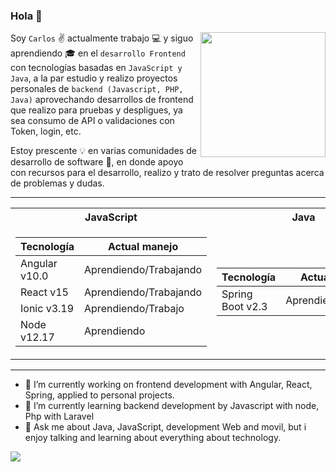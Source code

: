 ### Hola 👋  


<img align="right" width="200" height="200" src="https://media1.tenor.com/images/2b56e1f91ab8d849c147a87605ac0809/tenor.gif?itemid=12839536">


Soy ```Carlos``` :v: actualmente trabajo :computer: y siguo aprendiendo :mortar_board: en el ```desarrollo Frontend``` con tecnologías basadas en ```JavaScript y Java```, a la par estudio y realizo proyectos personales de ```backend (Javascript, PHP, Java)``` aprovechando desarrollos de frontend que realizo para pruebas y despligues, ya sea consumo de API o validaciones con Token, login, etc.

Estoy prescente :bulb: en varias comunidades de desarrollo de software :space_invader:, en donde apoyo con recursos para el desarrollo, realizo y trato de resolver preguntas acerca de problemas y dudas.

---


<table>
  <tr> <th>JavaScript</th> <th>Java</th> <th>PHP</th> </tr>
<tr><td>

| Tecnología  | Actual manejo |
| ------------- | ------------- |
| Angular v10.0  | Aprendiendo/Trabajando |
| React v15  | Aprendiendo/Trabajando |
|  Ionic v3.19 | Aprendiendo/Trabajo|
|  Node v12.17 | Aprendiendo|

</td><td>

| Tecnología | Actual manejo |
| ------------- | ------------- |
| Spring Boot v2.3 | Aprendiendo/Trabajo |

</td><td>
  
| Tecnología | Actual manejo |
| ------------- | ------------- |
|  Laravel v5.4  | Aprendiendo |

</td></tr> </table>

---

- 🔭 I’m currently working on frontend development with Angular, React, Spring, applied to personal projects.
- 🌱 I’m currently learning backend development by Javascript with node, Php with Laravel
- 💬 Ask me about Java, JavaScript, development Web and movil, but i enjoy talking and learning about everything about technology.

![](https://github.com/CarlosJCdev/icons/blob/master/7018.jpg)
